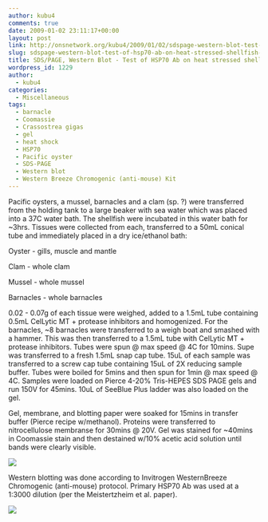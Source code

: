 ```yaml
---
author: kubu4
comments: true
date: 2009-01-02 23:11:17+00:00
layout: post
link: http://onsnetwork.org/kubu4/2009/01/02/sdspage-western-blot-test-of-hsp70-ab-on-heat-stressed-shellfish-for-fish441/
slug: sdspage-western-blot-test-of-hsp70-ab-on-heat-stressed-shellfish-for-fish441
title: SDS/PAGE, Western Blot - Test of HSP70 Ab on heat stressed shellfish for FISH441
wordpress_id: 1229
author:
  - kubu4
categories:
  - Miscellaneous
tags:
  - barnacle
  - Coomassie
  - Crassostrea gigas
  - gel
  - heat shock
  - HSP70
  - Pacific oyster
  - SDS-PAGE
  - Western blot
  - Western Breeze Chromogenic (anti-mouse) Kit
---
```


Pacific oysters, a mussel, barnacles and a clam (sp. ?) were transferred from the holding tank to a large beaker with sea water which was placed into a 37C water bath. The shellfish were incubated in this water bath for ~3hrs. Tissues were collected from each, transferred to a 50mL conical tube and immediately placed in a dry ice/ethanol bath:

Oyster - gills, muscle and mantle

Clam - whole clam

Mussel - whole mussel

Barnacles - whole barnacles

0.02 - 0.07g of each tissue were weighed, added to a 1.5mL tube containing 0.5mL CelLytic MT + protease inhibitors and homogenized. For the barnacles, ~8 barnacles were transferred to a weigh boat and smashed with a hammer. This was then transferred to a 1.5mL tube with CelLytic MT + protease inhibitors. Tubes were spun @ max speed @ 4C for 10mins. Supe was transferred to a fresh 1.5mL snap cap tube. 15uL of each sample was transferred to a screw cap tube containing 15uL of 2X reducing sample buffer. Tubes were boiled for 5mins and then spun for 1min @ max speed @ 4C. Samples were loaded on Pierce 4-20% Tris-HEPES SDS PAGE gels and run 150V for 45mins. 10uL of SeeBlue Plus ladder was also loaded on the gel.

Gel, membrane, and blotting paper were soaked for 15mins in transfer buffer (Pierce recipe w/methanol). Proteins were transferred to nitrocellulose membranse for 30mins @ 20V. Gel was stained for ~40mins in Coomassie stain and then destained w/10% acetic acid solution until bands were clearly visible.

![](http://eagle.fish.washington.edu/Arabidopsis/SDS-PAGE/20090102%20PAGE.JPG)

Western blotting was done according to Invitrogen WesternBreeze Chromogenic (anti-mouse) protocol. Primary HSP70 Ab was used at a 1:3000 dilution (per the Meistertzheim et al. paper).

![](http://eagle.fish.washington.edu/Arabidopsis/Western%20Blots/20090102%20labeled.png)
